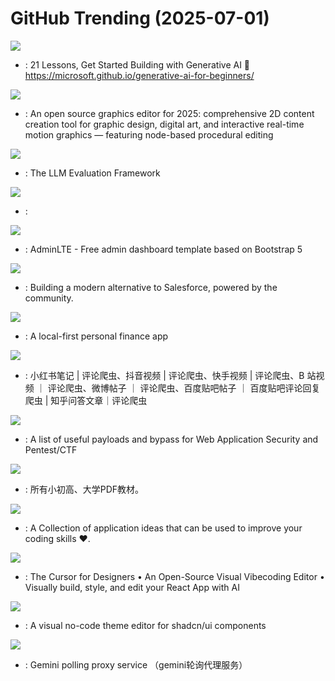 # GitHub Trending (2025-07-01)

![](https://img.shields.io/badge/Jupyter%20Notebook-New%20449-green?style=flat-square&logo=appveyor)
- [](https://github.comundefined): 21 Lessons, Get Started Building with Generative AI 🔗 https://microsoft.github.io/generative-ai-for-beginners/

![](https://img.shields.io/badge/Rust-New%201-green?style=flat-square&logo=appveyor)
- [](https://github.comundefined): An open source graphics editor for 2025: comprehensive 2D content creation tool for graphic design, digital art, and interactive real-time motion graphics — featuring node-based procedural editing

![](https://img.shields.io/badge/Python-New%20117-green?style=flat-square&logo=appveyor)
- [](https://github.comundefined): The LLM Evaluation Framework

![](https://img.shields.io/badge/HTML-New%2076-green?style=flat-square&logo=appveyor)
- [](https://github.comundefined): 

![](https://img.shields.io/badge/CSS-New%2013-green?style=flat-square&logo=appveyor)
- [](https://github.comundefined): AdminLTE - Free admin dashboard template based on Bootstrap 5

![](https://img.shields.io/badge/TypeScript-New%20457-green?style=flat-square&logo=appveyor)
- [](https://github.comundefined): Building a modern alternative to Salesforce, powered by the community.

![](https://img.shields.io/badge/TypeScript-New%20252-green?style=flat-square&logo=appveyor)
- [](https://github.comundefined): A local-first personal finance app

![](https://img.shields.io/badge/Python-New%20204-green?style=flat-square&logo=appveyor)
- [](https://github.comundefined): 小红书笔记 | 评论爬虫、抖音视频 | 评论爬虫、快手视频 | 评论爬虫、B 站视频 ｜ 评论爬虫、微博帖子 ｜ 评论爬虫、百度贴吧帖子 ｜ 百度贴吧评论回复爬虫 | 知乎问答文章｜评论爬虫

![](https://img.shields.io/badge/Python-New%20221-green?style=flat-square&logo=appveyor)
- [](https://github.comundefined): A list of useful payloads and bypass for Web Application Security and Pentest/CTF

![](https://img.shields.io/badge/Roff-New%20283-green?style=flat-square&logo=appveyor)
- [](https://github.comundefined): 所有小初高、大学PDF教材。

![](https://img.shields.io/badge/none-New%2084-green?style=flat-square&logo=appveyor)
- [](https://github.comundefined): A Collection of application ideas that can be used to improve your coding skills ❤.

![](https://img.shields.io/badge/TypeScript-New%2099-green?style=flat-square&logo=appveyor)
- [](https://github.comundefined): The Cursor for Designers • An Open-Source Visual Vibecoding Editor • Visually build, style, and edit your React App with AI

![](https://img.shields.io/badge/TypeScript-New%20125-green?style=flat-square&logo=appveyor)
- [](https://github.comundefined): A visual no-code theme editor for shadcn/ui components

![](https://img.shields.io/badge/Python-New%20162-green?style=flat-square&logo=appveyor)
- [](https://github.comundefined): Gemini polling proxy service （gemini轮询代理服务）


